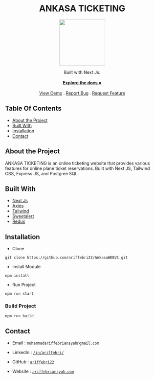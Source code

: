 <h1 align="center">ANKASA TICKETING</h1>

<p align="center">
  <img height="150" src="https://i.ibb.co/WFZVxPb/arkasa-logo.png"  />
</p>
<p align="center">
  Built with Next Js.
<br/>
    <br/>
    <a href="https://github.com/ariffebri22/AnkasaWEBV1"><strong>Explore the docs »</strong></a>
    <br/>
    <br/>
    <a href="https://github.com/ariffebri22/AnkasaWEBV1">View Demo</a>
    .
    <a href="https://github.com/ariffebri22/AnkasaWEBV1/issues">Report Bug</a>
    .
    <a href="https://github.com/ariffebri22/AnkasaWEBV1/issues">Request Feature</a>
</p>

## Table Of Contents

-   [About the Project](#about-the-project)
-   [Built With](#built-with)
-   [Installation](#installation)
-   [Contact](#contact)

## About the Project

ANKASA TICKETING is an online ticketing website that provides various features for online plane ticket reservations. Built with Next JS, Tailwind CSS, Express JS, and Postgree SQL.

## Built With

-   [Next Js](https://nextjs.org/)
-   [Axios](https://www.npmjs.com/package/axios)
-   [Tailwind](https://https://tailwindcss.com/)
-   [Sweetalert](https://www.npmjs.com/package/sweetalert)
-   [Redux](https://www.npmjs.com/package/redux)

## Installation

-   Clone

```
git clone https://github.com/ariffebri22/AnkasaWEBV1.git
```

-   Install Module

```
npm install
```

-   Run Project

```
npm run start
```

### Build Project

```
npm run build
```

## Contact

-   Email : [`muhammadariffebriansyah@gmail.com`](mailto:muhammadariffebriansyah@gmail.com)

-   LinkedIn : [`/in/ariffebri/`](https://www.linkedin.com/in/ariffebri/)

-   GitHub : [`ariffebri22`](https://github.com/ariffebri22)

-   Website : [`ariffebriansyah.com`](https://ariffebriansyah.com)

<!--
## Screenshots
| Login Page | Register Page |
| ------------- | ------------- |
| ![Login](https://github.com/fwzfrds/arkasa-fe/blob/branch/Nisrina/login.png?raw=true "Login Page") | ![Register](https://github.com/fwzfrds/arkasa-fe/blob/branch/Nisrina/register.png?raw=true "Register Page")|

| Landing Page  | Search Page |
| ------------- | ------------- |
| ![Landing](https://github.com/fwzfrds/arkasa-fe/blob/branch/Nisrina/landing.png?raw=true "Landing Page") | ![Search](/public/assets/img/filter.png?raw=true "Search Page") |

| Profile Page | My Booking Page |
| ------------- | ------------- |
| ![Profile](https://github.com/fwzfrds/arkasa-fe/blob/branch/Nisrina/profile.png?raw=true "Profile Page") | ![My Booking](https://github.com/fwzfrds/arkasa-fe/blob/branch/Nisrina/my-booking.png?raw=true "My Booking Page") |

| Booking Detail Page |
| ------------- |
| ![Booking Detail](https://res.cloudinary.com/wazcomp/image/upload/v1659368177/booking-detail_gknbpj.png?raw=true "Booking Detail Page") -->

<!-- ## Backend
* [`BACKEND ANKASA TICKETING`](https://github.com/)

## Deploy
* [`WEB ANKASA TICKETING`](https://ankasa-fwzfrds.vercel.app/) -->
